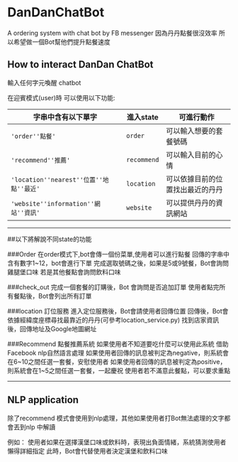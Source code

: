 # DanDanChatBot
A ordering system with chat bot by FB messenger
因為丹丹點餐很沒效率 所以希望做一個Bot幫他們提升點餐速度


## How to interact DanDan ChatBot
輸入任何字元喚醒 chatbot 

在迎賓模式(user)時 可以使用以下功能:

|字串中含有以下單字                        |進入state      |可進行動作                   |
|---------------------------------------|--------------|----------------------------|
|`'order''點餐'`                         |`order`       |可以輸入想要的套餐號碼         |
|`'recommend''推薦'`                     |`recommend`   |可以輸入目前的心情            |
|`'location''nearest''位置''地點''最近'`  |`location`    |可以依據目前的位置找出最近的丹丹 |
|`'website''information''網站''資訊'`    |`website`     |可以提供丹丹的資訊網站          |

***
##以下將解說不同state的功能

###Order
在order模式下,bot會傳一個份菜單,使用者可以進行點餐
回傳的字串中含有數字1~12，bot會進行下單
完成選取號碼之後，如果是5或9號餐，Bot會詢問雞腿堡口味
若是其他餐點會詢問飲料口味

###check_out
完成一個套餐的訂購後，Bot 會詢問是否追加訂單
使用者點完所有餐點後，Bot會列出所有訂單

###location
訂位服務
進入定位服務後，Bot會請使用者回傳位置
回傳後，Bot會依據經緯度座標尋找最靠近的丹丹(可參考location_service.py)
找到店家資訊後，回傳地址及Google地圖網址

###Recommend 點餐推薦系統
如果使用者不知道要吃什麼可以使用此系統
借助Facebook nlp自然語言處理
如果使用者回傳的訊息被判定為negative，則系統會在6~10之間任選一套餐，安慰使用者
如果使用者回傳的訊息被判定為positive，則系統會在1~5之間任選一套餐，一起慶祝
使用者若不滿意此餐點，可以要求重點

***
## NLP application
除了recommend 模式會使用到nlp處理，其他如果使用者打Bot無法處理的文字都會丟到nlp 中解讀

例如：
    使用者如果在選擇漢堡口味或飲料時，表現出負面情緒，系統猜測使用者懶得詳細指定
    此時，Bot會代替使用者決定漢堡和飲料口味

